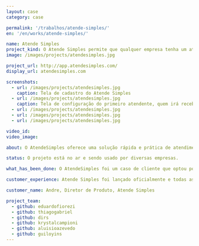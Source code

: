 ```yaml
---
layout: case
category: case

permalink: '/trabalhos/atende-simples/'
en: '/en/works/atende-simples/'

name: Atende Simples
project_kind: O Atende Simples permite que qualquer empresa tenha um atendimento telefônico profissional e completo em menos de 10 minutos
image: /images/projects/atendesimples.jpg

project_url: http://app.atendesimples.com/
display_url: atendesimples.com

screenshots:
  - url: /images/projects/atendesimples.jpg
    caption: Tela de cadastro do Atende Simples
  - url: /images/projects/atendesimples.jpg
    caption: Tela de configuração do primeiro atendente, quem irá receber a chamada
  - url: /images/projects/atendesimples.jpg
  - url: /images/projects/atendesimples.jpg
  - url: /images/projects/atendesimples.jpg

video_id:
video_image:

about: O AtendeSimples oferece uma solução rápida e prática de atendimento ao cliente para pequenas empresas.

status: O projeto está no ar e sendo usado por diversas empresas.

what_has_been_done: O AtendeSimples foi um caso de cliente que optou por ir direto para o "Projeto Continuado". Foi realmente a solução que se adaptou melhor às necessidade desse cliente, o projeto tem tido um ótimo desenvolvimento alavancado pelo talento de nossos profissionais somado à visão empreendedora de nosso cliente.

customer_experience: Atende Simples foi lançado oficialmente e todas as metas vem sendo cumpridas. Novas oportunidades foram identificadas para ajudar os clientes melhorar ainda mais seus negócios e, junto de ajustes e outras melhorias são semanalmente lançadas.

customer_name: Andre, Diretor de Produto, Atende Simples

project_team:
  - github: eduardofiorezi
  - github: thiagogabriel
  - github: dirs
  - github: krystalcampioni
  - github: aluisioazevedo
  - github: guiloyins
---
```

